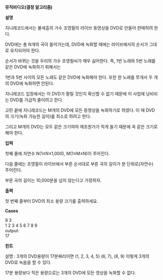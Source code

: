 **뮤직비디오(결정 알고리즘)**

**설명**

지니레코드에서는 불세출의 가수 조영필의 라이브 동영상을 DVD로 만들어 판매하려 한다.

DVD에는 총 N개의 곡이 들어가는데, DVD에 녹화할 때에는 라이브에서의 순서가 그대로 유지되어야 한다.

순서가 바뀌는 것을 우리의 가수 조영필씨가 매우 싫어한다. 즉, 1번 노래와 5번 노래를 같은 DVD에 녹화하기 위해서는

1번과 5번 사이의 모든 노래도 같은 DVD에 녹화해야 한다. 또한 한 노래를 쪼개서 두 개의 DVD에 녹화하면 안된다.

지니레코드 입장에서는 이 DVD가 팔릴 것인지 확신할 수 없기 때문에 이 사업에 낭비되는 DVD를 가급적 줄이려고 한다.

고민 끝에 지니레코드는 M개의 DVD에 모든 동영상을 녹화하기로 하였다. 이 때 DVD의 크기(녹화 가능한 길이)를 최소로 하려고 한다.

그리고 M개의 DVD는 모두 같은 크기여야 제조원가가 적게 들기 때문에 꼭 같은 크기로 해야 한다.

**입력**

첫째 줄에 자연수 N(1≤N≤1,000), M(1≤M≤N)이 주어진다.

다음 줄에는 조영필이 라이브에서 부른 순서대로 부른 곡의 길이가 분 단위로(자연수) 주어진다.

부른 곡의 길이는 10,000분을 넘지 않는다고 가정하자.

**출력**

첫 번째 줄부터 DVD의 최소 용량 크기를 출력하세요.

**Cases**

9 3<br>
1 2 3 4 5 6 7 8 9<br>
output:<br>
17

**힌트**

설명 : 3개의 DVD용량이 17분짜리이면 (1, 2, 3, 4, 5) (6, 7), (8, 9) 이렇게 3개의 DVD로 녹음을 할 수 있다.

17분 용량보다 작은 용량으로는 3개의 DVD에 모든 영상을 녹화할 수 없다.